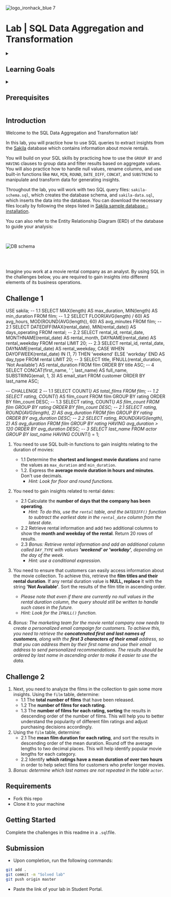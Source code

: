 ![logo_ironhack_blue 7](https://user-images.githubusercontent.com/23629340/40541063-a07a0a8a-601a-11e8-91b5-2f13e4e6b441.png)

# Lab | SQL Data Aggregation and Transformation

<details>
  <summary>
   <h2>Learning Goals</h2>
  </summary>

  This lab allows you to practice and apply the concepts and techniques taught in class. 

  Upon completion of this lab, you will be able to:
  
- Use SQL built-in functions such as COUNT, MAX, MIN, AVG to aggregate and summarize data, and use GROUP BY to group data by specific columns. Use the HAVING clause to filter data based on aggregate functions. 
- Use SQL to clean, transform, and prepare data for analysis by handling duplicates, null values, renaming columns, and converting data types. Use functions like ROUND, DATE_DIFF, CONCAT, and SUBSTRING to manipulate data and generate insights.
- Use conditional expressions for creating new columns. 


  <br>
  <hr> 

</details>

<details>
  <summary>
   <h2>Prerequisites</h2>
  </summary>

Before this starting this lab, you should have learnt about:

- SELECT, FROM, ORDER BY, LIMIT, WHERE, GROUP BY, and HAVING clauses.
- DISTINCT keyword to return only unique values, AS keyword for using aliases.
- Built-in SQL functions such as COUNT, MAX, MIN, AVG, ROUND, DATEDIFF, or DATE_FORMAT.
- CASE statement for conditional logic.
  <br>
  <hr> 

</details>


## Introduction

Welcome to the SQL Data Aggregation and Transformation lab!

In this lab, you will practice how to use SQL queries to extract insights from the  [Sakila](https://dev.mysql.com/doc/sakila/en/) database which contains information about movie rentals. 

You will build on your SQL skills by practicing how to use the `GROUP BY` and `HAVING` clauses to group data and filter results based on aggregate values. You will also practice how to handle null values, rename columns, and use built-in functions like `MAX`, `MIN`, `ROUND`, `DATE_DIFF`, `CONCAT`, and `SUBSTRING` to manipulate and transform data for generating insights.

Throughout the lab, you will work with two SQL query files: `sakila-schema.sql`, which creates the database schema, and `sakila-data.sql`, which inserts the data into the database. You can download the necessary files locally by following the steps listed in [Sakila sample database - installation](https://dev.mysql.com/doc/sakila/en/sakila-installation.html). 

You can also refer to the Entity Relationship Diagram (ERD) of the database to guide your analysis:

<br>

![DB schema](https://education-team-2020.s3-eu-west-1.amazonaws.com/data-analytics/database-sakila-schema.png)

<br><br>

Imagine you work at a movie rental company as an analyst. By using SQL in the challenges below, you are required to gain insights into different elements of its business operations.

## Challenge 1
USE sakila;
-- 1.1
SELECT 
    MAX(length) AS max_duration,
    MIN(length) AS min_duration
FROM film;
-- 1.2
SELECT 
    FLOOR(AVG(length) / 60) AS avg_hours,
    MOD(ROUND(AVG(length)), 60) AS avg_minutes
FROM film;
-- 2.1
SELECT 
    DATEDIFF(MAX(rental_date), MIN(rental_date)) AS days_operating
FROM rental;
-- 2.2
SELECT 
    rental_id,
    rental_date,
    MONTHNAME(rental_date) AS rental_month,
    DAYNAME(rental_date) AS rental_weekday
FROM rental
LIMIT 20;
-- 2.3
SELECT 
    rental_id,
    rental_date,
    DAYNAME(rental_date) AS rental_weekday,
    CASE 
        WHEN DAYOFWEEK(rental_date) IN (1, 7) THEN 'weekend'
        ELSE 'workday'
    END AS day_type
FROM rental
LIMIT 20;
-- 3
SELECT 
    title,
    IFNULL(rental_duration, 'Not Available') AS rental_duration
FROM film
ORDER BY title ASC;
-- 4
SELECT 
    CONCAT(first_name, ' ', last_name) AS full_name,
    SUBSTRING(email, 1, 3) AS email_start
FROM customer
ORDER BY last_name ASC;

-- CHALLENGE 2
-- 1.1
SELECT COUNT(*) AS total_films
FROM film;
-- 1.2
SELECT rating, COUNT(*) AS film_count
FROM film
GROUP BY rating
ORDER BY film_count DESC;
-- 1.3
SELECT rating, COUNT(*) AS film_count
FROM film
GROUP BY rating
ORDER BY film_count DESC;
-- 2.1
SELECT 
    rating,
    ROUND(AVG(length), 2) AS avg_duration
FROM film
GROUP BY rating
ORDER BY avg_duration DESC;
-- 2.2
SELECT 
    rating,
    ROUND(AVG(length), 2) AS avg_duration
FROM film
GROUP BY rating
HAVING avg_duration > 120
ORDER BY avg_duration DESC;
-- 3
SELECT last_name
FROM actor
GROUP BY last_name
HAVING COUNT(*) = 1;









1. You need to use SQL built-in functions to gain insights relating to the duration of movies:
	- 1.1 Determine the **shortest and longest movie durations** and name the values as `max_duration` and `min_duration`.
	- 1.2. Express the **average movie duration in hours and minutes**. Don't use decimals.
      - *Hint: Look for floor and round functions.*
	
2. You need to gain insights related to rental dates:
	- 2.1 Calculate the **number of days that the company has been operating**.
      - *Hint: To do this, use the `rental` table, and the `DATEDIFF()` function to subtract the earliest date in the `rental_date` column from the latest date.*
	- 2.2 Retrieve rental information and add two additional columns to show the **month and weekday of the rental**. Return 20 rows of results.
	- 2.3 *Bonus: Retrieve rental information and add an additional column called `DAY_TYPE` with values **'weekend' or 'workday'**, depending on the day of the week.*
      - *Hint: use a conditional expression.*
3. You need to ensure that customers can easily access information about the movie collection. To achieve this, retrieve the **film titles and their rental duration**. If any rental duration value is **NULL, replace** it with the string **'Not Available'**. Sort the results of the film title in ascending order.
    - *Please note that even if there are currently no null values in the rental duration column, the query should still be written to handle such cases in the future.*
    - *Hint: Look for the `IFNULL()` function.*

4. *Bonus: The marketing team for the movie rental company now needs to create a personalized email campaign for customers. To achieve this, you need to retrieve the **concatenated first and last names of customers**, along with the **first 3 characters of their email** address, so that you can address them by their first name and use their email address to send personalized recommendations. The results should be ordered by last name in ascending order to make it easier to use the data.*

## Challenge 2

1. Next, you need to analyze the films in the collection to gain some more insights. Using the `film` table, determine:
	- 1.1 The **total number of films** that have been released.
	- 1.2 The **number of films for each rating**.
	- 1.3 The **number of films for each rating, sorting** the results in descending order of the number of films.
	This will help you to better understand the popularity of different film ratings and adjust purchasing decisions accordingly.
2. Using the `film` table, determine:
   - 2.1 The **mean film duration for each rating**, and sort the results in descending order of the mean duration. Round off the average lengths to two decimal places. This will help identify popular movie lengths for each category.
	- 2.2 Identify **which ratings have a mean duration of over two hours** in order to help select films for customers who prefer longer movies.
3. *Bonus: determine which last names are not repeated in the table `actor`.*



## Requirements

- Fork this repo
- Clone it to your machine


## Getting Started

Complete the challenges in this readme in a `.sql`file.

## Submission

- Upon completion, run the following commands:

```bash
git add .
git commit -m "Solved lab"
git push origin master
```

- Paste the link of your lab in Student Portal.

